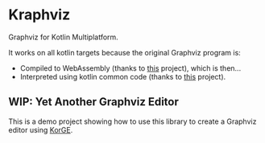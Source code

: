 # Kraphviz

Graphviz for Kotlin Multiplatform.

It works on all kotlin targets because the original Graphviz program is:

- Compiled to WebAssembly (thanks to [this](https://github.com/mdaines/viz.js/) project), which is then...
- Interpreted using kotlin common code (thanks to [this](https://github.com/Yeicor/ktmpwasm) project).

## WIP: Yet Another Graphviz Editor

This is a demo project showing how to use this library to create a Graphviz editor using [KorGE](https://korge.org/).
